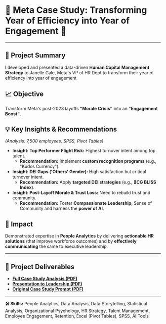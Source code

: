 # 🚀 **Meta Case Study: Transforming Year of Efficiency into Year of Engagement** 🚀

---

## **🎯 Project Summary**

I developed and presented a data-driven **Human Capital Management Strategy** to Janelle Gale, Meta's VP of HR Dept to transform their year of efficiency into year of engagement

## **📈 Objective**

Transform Meta's post-2023 layoffs **"Morale Crisis"** into an **"Engagement Boost"**.

## **💡 Key Insights & Recommendations**

*(Analysis: 7,500 employees, SPSS, Pivot Tables)*

* **Insight: Top Performer Flight Risk:** Highest turnover intent among top talent.
    * **Recommendation:** Implement **custom recognition programs** (e.g., "Kudos Currency").
* **Insight: DEI Gaps ('Others' Gender):** High satisfaction but critical turnover intent.
    * **Recommendation:** Apply **targeted DEI strategies** (e.g., **BCG BLISS Index**).
* **Insight: Post-Layoff Morale & Trust Loss:** Need to rebuild trust and community.
    * **Recommendation:** Foster **Compassionate Leadership**, Sense of Community and harness the **power of AI**.

## **🌟 Impact**

Demonstrated expertise in **People Analytics** by delivering **actionable HR solutions** (that improve workforce outcomes) and by **effectively communicating** the same to executive leadership.

---

## **📂 Project Deliverables**

* **[Full Case Study Analysis (PDF)](Meta%20Case%20Study%20Analysis.pdf)**
* **[Presentation to Leadership (PDF)](Meta%20Case%20Study%20Presentation%20.pdf)**
* **[Original Case Study Prompt (PDF)](Meta%20Case%20Study%20Prompt.pdf)**

---

**🛠️ Skills:** People Analytics, Data Analysis, Data Storytelling, Statistical Analysis, Organizational Psychology, HR Strategy, Talent Management, Employee Engagement, Retention, Excel (Pivot Tables), SPSS, AI Tools
